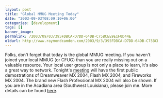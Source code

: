 ```yaml
---
layout: post
title: "Global MMUG Meeting Today"
date: "2003-09-03T08:09:10+06:00"
categories: [development]
tags: []
banner_image: 
permalink: /2003/09/03/395FDBCA-D7DD-64DB-C75BCEE9E1F0D44E
oldurl: http://www.raymondcamden.com/2003/9/3/395FDBCA-D7DD-64DB-C75BCEE9E1F0D44E
---
```


Folks, don't forget that today is the global MMUG meeting. If you haven't joined your local MMUG (or CFUG) than you are really missing out on a valuable resource. Your local user group is not only a place to learn, it's also a great way to network. Tonight's <a href="http://www.macromedia.com/special/usergroups/index.html?promoid=pu2_homepage_user_mx2004_082403">meeting</a> will have the first public demostrations of Dreamweaver MX 2004, Flash MX 2004, and Fireworks MX 2004. The brand new Flash Professional MX 2004 will also be shown. If you are in the Acadiana area (Southwest Louisiana), please join me. More details can be found <a href="http://www.cflib.org/acadiana">here</a>.